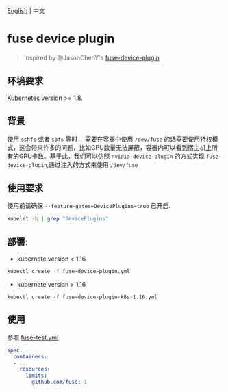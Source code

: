 [English](README_EN.md) | 中文

# fuse device plugin

> Inspired by @JasonChenY's [fuse-device-plugin](https://github.com/JasonChenY/fuse-device-plugin)

## 环境要求

[Kubernetes](https://github.com/kubernetes/community/blob/master/contributors/design-proposals/resource-management/device-plugin.md) version >= 1.8.

## 背景

使用 `sshfs` 或者 `s3fs` 等时， 需要在容器中使用 `/dev/fuse` 的话需要使用特权模式，这会带来许多的问题，比如GPU数量无法屏蔽，容器内可以看到宿主机上所有的GPU卡数。基于此，我们可以仿照 `nvidia-device-plugin` 的方式实现 `fuse-device-plugin`,通过注入的方式来使用 `/dev/fuse`

## 使用要求

使用前请确保 `--feature-gates=DevicePlugins=true` 已开启.

```bash
kubelet -h | grep "DevicePlugins"
```

## 部署:

* kubernete version < 1.16

```bash
kubectl create -f fuse-device-plugin.yml
```

* kubernete version > 1.16

```
kubectl create -f fuse-device-plugin-k8s-1.16.yml
```

## 使用

参照 [fuse-test.yml](fuse-test.yml)

```yaml
spec: 
  containers:
  - ...
    resources:
      limits:
        github.com/fuse: 1
```